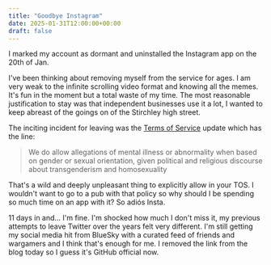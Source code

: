 ```yaml
---
title: "Goodbye Instagram"
date: 2025-01-31T12:00:00+00:00
draft: false
---
```


I marked my account as dormant and uninstalled the Instagram app on the 20th of Jan. 

I've been thinking about removing myself from the service for ages. I am very weak to the infinite scrolling video format and knowing all the memes. It's fun in the moment but a total waste of my time. The most reasonable justification to stay was that independent businesses use it a lot, I wanted to keep abreast of the goings on of the Stirchley high street. 

The inciting incident for leaving was the [Terms of Service](https://transparency.meta.com/en-gb/policies/community-standards/hateful-conduct/) update which has the line:

> We do allow allegations of mental illness or abnormality when based on gender or sexual orientation, given political and religious discourse about transgenderism and homosexuality

That's a wild and deeply unpleasant thing to explicitly allow in your TOS. I wouldn't want to go to a pub with that policy so why should I be spending so much time on an app with it? So adiós Insta.

11 days in and... I'm fine. I'm shocked how much I don't miss it, my previous attempts to leave Twitter over the years felt very different. I'm still getting my social media hit from BlueSky with a curated feed of friends and wargamers and I think that's enough for me. I removed the link from the blog today so I guess it's GitHub official now.